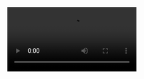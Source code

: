 <video src="client/public/assets/Preview-Admin-Template.mp4" controls="controls" style="max-width: 720px;">
  Your browser does not support the video tag.
</video>
